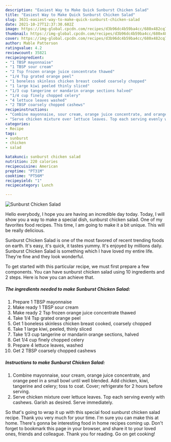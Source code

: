 ```yaml
---
description: "Easiest Way to Make Quick Sunburst Chicken Salad"
title: "Easiest Way to Make Quick Sunburst Chicken Salad"
slug: 3631-easiest-way-to-make-quick-sunburst-chicken-salad
date: 2021-10-27T12:37:30.602Z
image: https://img-global.cpcdn.com/recipes/d3b96dc4b59ba4cc/680x482cq70/sunburst-chicken-salad-recipe-main-photo.jpg
thumbnail: https://img-global.cpcdn.com/recipes/d3b96dc4b59ba4cc/680x482cq70/sunburst-chicken-salad-recipe-main-photo.jpg
cover: https://img-global.cpcdn.com/recipes/d3b96dc4b59ba4cc/680x482cq70/sunburst-chicken-salad-recipe-main-photo.jpg
author: Mable Patterson
ratingvalue: 4.2
reviewcount: 35821
recipeingredient:
- "1 TBSP mayonnaise"
- "1 TBSP sour cream"
- "2 Tsp frozen orange juice concentrate thawed"
- "1/4 Tsp grated orange peel"
- "1 boneless skinless chicken breast cooked coarsely chopped"
- "1 large kiwi peeled thinly sliced"
- "1/3 cup tangerine or mandarin orange sections halved"
- "1/4 cup finely chopped celery"
- "4 lettuce leaves washed"
- "2 TBSP coarsely chopped cashews"
recipeinstructions:
- "Combine mayonnaise, sour cream, orange juice concentrate, and orange peel in a small bowl until well blended. Add chicken, kiwi, tangerine and celery; toss to coat. Cover; refrigerate for 2 hours before serving."
- "Serve chicken mixture over lettuce leaves. Top each serving evenly with cashews. Garish as desired. Serve immediately."
categories:
- Recipe
tags:
- sunburst
- chicken
- salad

katakunci: sunburst chicken salad 
nutrition: 220 calories
recipecuisine: American
preptime: "PT31M"
cooktime: "PT56M"
recipeyield: "1"
recipecategory: Lunch

---
```



![Sunburst Chicken Salad](https://img-global.cpcdn.com/recipes/d3b96dc4b59ba4cc/680x482cq70/sunburst-chicken-salad-recipe-main-photo.jpg)

Hello everybody, I hope you are having an incredible day today. Today, I will show you a way to make a special dish, sunburst chicken salad. One of my favorites food recipes. This time, I am going to make it a bit unique. This will be really delicious.



Sunburst Chicken Salad is one of the most favored of recent trending foods on earth. It's easy, it's quick, it tastes yummy. It's enjoyed by millions daily. Sunburst Chicken Salad is something which I have loved my entire life. They're fine and they look wonderful.


To get started with this particular recipe, we must first prepare a few components. You can have sunburst chicken salad using 10 ingredients and 2 steps. Here is how you can achieve that.

<!--inarticleads1-->

##### The ingredients needed to make Sunburst Chicken Salad:

1. Prepare 1 TBSP mayonnaise
1. Make ready 1 TBSP sour cream
1. Make ready 2 Tsp frozen orange juice concentrate thawed
1. Take 1/4 Tsp grated orange peel
1. Get 1 boneless skinless chicken breast cooked, coarsely chopped
1. Take 1 large kiwi, peeled, thinly sliced
1. Take 1/3 cup tangerine or mandarin orange sections, halved
1. Get 1/4 cup finely chopped celery
1. Prepare 4 lettuce leaves, washed
1. Get 2 TBSP coarsely chopped cashews




<!--inarticleads2-->

##### Instructions to make Sunburst Chicken Salad:

1. Combine mayonnaise, sour cream, orange juice concentrate, and orange peel in a small bowl until well blended. Add chicken, kiwi, tangerine and celery; toss to coat. Cover; refrigerate for 2 hours before serving.
1. Serve chicken mixture over lettuce leaves. Top each serving evenly with cashews. Garish as desired. Serve immediately.




So that's going to wrap it up with this special food sunburst chicken salad recipe. Thank you very much for your time. I'm sure you can make this at home. There's gonna be interesting food in home recipes coming up. Don't forget to bookmark this page in your browser, and share it to your loved ones, friends and colleague. Thank you for reading. Go on get cooking!
